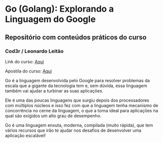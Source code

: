 # Go (Golang): Explorando a Linguagem do Google

## Repositório com conteúdos práticos do curso

### Cod3r / Leonardo Leitão

Link do curso: [Aqui](https://www.udemy.com/share/101tNS3@LcJtIDDWakbRdPmu1gC4t3yweDaz-OGKRl5lAieLQt50-aubE2osoV8eZhMi5v5E/)

Apostila do curso: [Aqui](http://files.cod3r.com.br/apostila-go.pdf)

Go é a linguagem desenvolvida pelo Google para resolver problemas da escala que a gigante da tecnologia tem e, sem dúvida, essa linguagem também vai ajudar a turbinar as suas aplicações.

Ele é uma das poucas linguagens que surgiu depois dos processadores com múltiplos núcleos e isso fez com que a linguagem tenha mecanismo de concorrência no cerne da linguagem, o que a torna ideal para aplicações na qual são exigidos um alto grau de desempenho.

Go é uma linguagem enxuta, moderna, compilada (muito rápida), que tem vários recursos que irão te ajudar nos desafios de desenvolver uma aplicação escalável!

